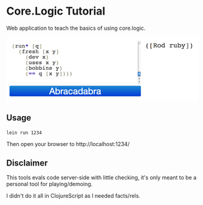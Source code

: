 
# Core.Logic Tutorial

Web application to teach the basics of using core.logic.

![Image of web interface](screenshot.png "Web interface")

## Usage

```
lein run 1234
```

Then open your browser to http://localhost:1234/

## Disclaimer

This tools evals code server-side with little checking, it's
only meant to be a personal tool for playing/demoing.

I didn't do it all in ClojureScript as I needed facts/rels.

